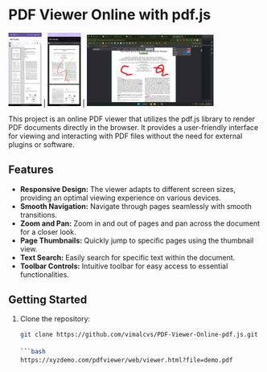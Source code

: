 # PDF Viewer Online with pdf.js

<img src="/img/1.png" width="13%"/> | <img src="/img/2.png" width="13%"/> | <img src="/img/3.png" width="50%"/>

This project is an online PDF viewer that utilizes the pdf.js library to render PDF documents directly in the browser. It provides a user-friendly interface for viewing and interacting with PDF files without the need for external plugins or software.

## Features

- **Responsive Design:** The viewer adapts to different screen sizes, providing an optimal viewing experience on various devices.
- **Smooth Navigation:** Navigate through pages seamlessly with smooth transitions.
- **Zoom and Pan:** Zoom in and out of pages and pan across the document for a closer look.
- **Page Thumbnails:** Quickly jump to specific pages using the thumbnail view.
- **Text Search:** Easily search for specific text within the document.
- **Toolbar Controls:** Intuitive toolbar for easy access to essential functionalities.

## Getting Started

1. Clone the repository:

   ```bash
   git clone https://github.com/vimalcvs/PDF-Viewer-Online-pdf.js.git

   ```bash
   https://xyzdemo.com/pdfviewer/web/viewer.html?file=demo.pdf
